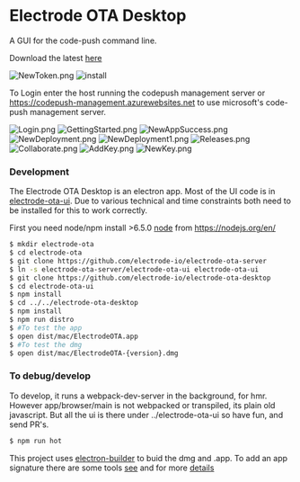 Electrode OTA Desktop
===
A GUI for the code-push command line.

Download the latest [here](https://github.com/electrode-io/electrode-ota-desktop/releases)


![NewToken.png](./docs/imgs/NewToken.png)
![install](./docs/imgs/DMG.png)


To Login enter the host running the codepush management server or https://codepush-management.azurewebsites.net to use microsoft's code-push management server.

![Login.png](./docs/imgs/Login.png)
![GettingStarted.png](./docs/imgs/GettingStarted.png)
![NewAppSuccess.png](./docs/imgs/NewAppSuccess.png)
![NewDeployment.png](./docs/imgs/NewDeployment.png)
![NewDeployment1.png](./docs/imgs/NewDeployment1.png)
![Releases.png](./docs/imgs/Releases.png)
![Collaborate.png](./docs/imgs/Collaborate.png)
![AddKey.png](./docs/imgs/AddKey.png)
![NewKey.png](./docs/imgs/NewKey.png)



### Development
The Electrode OTA Desktop is an electron app. Most of the UI code is in [electrode-ota-ui](../electrode-ota-ui). Due
to various technical and time constraints both need to be installed for this to work correctly.   

First you need node/npm install >6.5.0 [node](https://nodejs.org/en/) from https://nodejs.org/en/
 
```sh
$ mkdir electrode-ota
$ cd electrode-ota
$ git clone https://github.com/electrode-io/electrode-ota-server
$ ln -s electrode-ota-server/electrode-ota-ui electrode-ota-ui
$ git clone https://github.com/electrode-io/electrode-ota-desktop
$ cd electrode-ota-ui
$ npm install
$ cd ../../electrode-ota-desktop
$ npm install
$ npm run distro
$ #To test the app
$ open dist/mac/ElectrodeOTA.app
$ #To test the dmg
$ open dist/mac/ElectrodeOTA-{version}.dmg
```
### To debug/develop
To develop, it runs a webpack-dev-server in the background, for hmr.   However app/browser/main is not webpacked or
transpiled, its plain old javascript.  But all the ui is there under ../electrode-ota-ui so have fun, and send PR's.

```sh
$ npm run hot
```

This project uses [electron-builder](https://github.com/electron-userland/electron-builder) to buid the dmg and .app.
To add an app signature there are some tools [see](https://github.com/electron-userland/electron-osx-sign/wiki/1.-Getting-Started)
and for more [details](https://github.com/electron-userland/electron-builder/wiki/Options)
